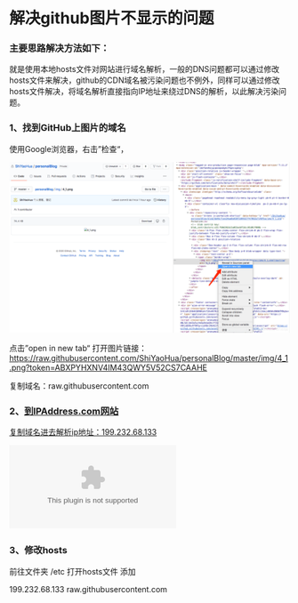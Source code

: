 # 解决github图片不显示的问题

### 主要思路解决方法如下：

就是使用本地hosts文件对网站进行域名解析，一般的DNS问题都可以通过修改hosts文件来解决，github的CDN域名被污染问题也不例外，同样可以通过修改hosts文件解决，将域名解析直接指向IP地址来绕过DNS的解析，以此解决污染问题。

### 1、找到GitHub上图片的域名

使用Google浏览器，右击”检查“，

![右键检查网址](./google.jpeg)

点击”open in new tab“ 打开图片链接： https://raw.githubusercontent.com/ShiYaoHua/personalBlog/master/img/4_1.png?token=ABXPYHXNV4IM43QWY5V52CS7CAAHE

复制域名：raw.githubusercontent.com

### 2、[到IPAddress.com网站](https://www.ipaddress.com/)

[复制域名进去解析ip地址：199.232.68.133](https://www.ipaddress.com/)

![IPAddress](./IPAddress.com)

### 3、修改hosts

前往文件夹 /etc 打开hosts文件 添加

199.232.68.133 raw.githubusercontent.com

